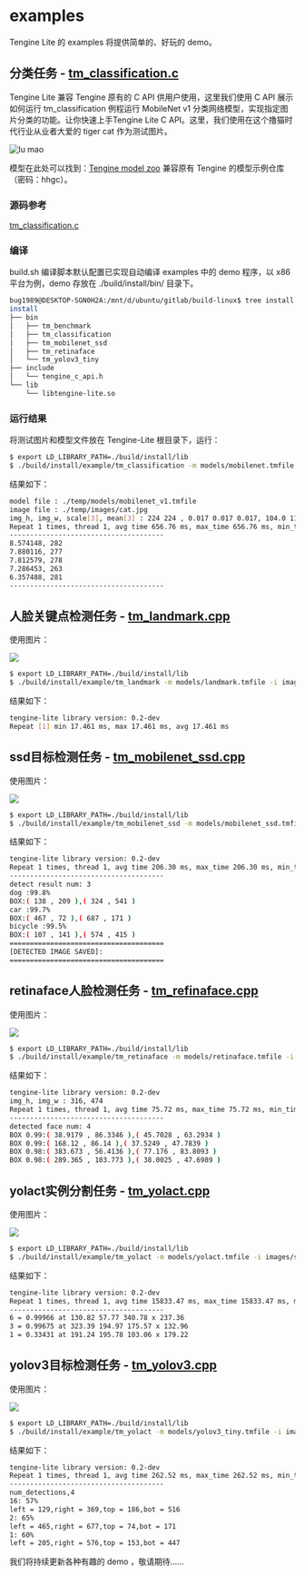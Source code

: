 # examples

Tengine Lite 的 examples 将提供简单的、好玩的 demo。

## 分类任务 - [tm_classification.c](tm_classification.c)

Tengine Lite 兼容 Tengine 原有的 C API 供用户使用，这里我们使用 C API 展示如何运行 tm_classification 例程运行 MobileNet v1 分类网络模型，实现指定图片分类的功能。让你快速上手Tengine Lite C API。这里，我们使用在这个撸猫时代行业从业者大爱的 tiger cat 作为测试图片。

![lu mao](https://github.com/OAID/Tengine/blob/master/tests/images/cat.jpg)

模型在此处可以找到：[Tengine model zoo](https://pan.baidu.com/s/1Ar9334MPeIV1eq4pM1eI-Q) 兼容原有 Tengine 的模型示例仓库（密码：hhgc）。

### 源码参考

[tm_classification.c](tm_classification.c)

### 编译

build.sh 编译脚本默认配置已实现自动编译 examples 中的 demo 程序，以 x86 平台为例，demo 存放在 ./build/install/bin/ 目录下。

```bash
bug1989@DESKTOP-SGN0H2A:/mnt/d/ubuntu/gitlab/build-linux$ tree install
install
├── bin
│   ├── tm_benchmark
│   ├── tm_classification
│   ├── tm_mobilenet_ssd
│   ├── tm_retinaface
│   └── tm_yolov3_tiny
├── include
│   └── tengine_c_api.h
└── lib
    └── libtengine-lite.so
```

### 运行结果

将测试图片和模型文件放在 Tengine-Lite 根目录下，运行：

```bash
$ export LD_LIBRARY_PATH=./build/install/lib
$ ./build/install/example/tm_classification -m models/mobilenet.tmfile -i images/cat.jpg -g 224,224 -s 0.017,0.017,0.017 -w 104.007,116.669,122.679
```

结果如下：

```bash
model file : ./temp/models/mobilenet_v1.tmfile
image file : ./temp/images/cat.jpg
img_h, img_w, scale[3], mean[3] : 224 224 , 0.017 0.017 0.017, 104.0 116.7 122.7
Repeat 1 times, thread 1, avg time 656.76 ms, max_time 656.76 ms, min_time 656.76 ms
--------------------------------------
8.574148, 282
7.880116, 277
7.812579, 278
7.286453, 263
6.357488, 281
--------------------------------------
```

## 人脸关键点检测任务 - [tm_landmark.cpp](tm_landmark.cpp)

使用图片：

![](https://github.com/OAID/Tengine/blob/master/tests/images/mobileface02.jpg)

```bash
$ export LD_LIBRARY_PATH=./build/install/lib
$ ./build/install/example/tm_landmark -m models/landmark.tmfile -i images/mobileface02.jpg -r 1 -t 1
```

结果如下：

```bash
tengine-lite library version: 0.2-dev
Repeat [1] min 17.461 ms, max 17.461 ms, avg 17.461 ms
```

## ssd目标检测任务 - [tm_mobilenet_ssd.cpp](tm_mobilenet_ssd.cpp)

使用图片：

![](https://github.com/OAID/Tengine/blob/master/tests/images/ssd_dog.jpg)

```bash
$ export LD_LIBRARY_PATH=./build/install/lib
$ ./build/install/example/tm_mobilenet_ssd -m models/mobilenet_ssd.tmfile -i images/ssd_dog.jpg -r 1 -t 1
```

结果如下：

```bash
tengine-lite library version: 0.2-dev
Repeat 1 times, thread 1, avg time 206.30 ms, max_time 206.30 ms, min_time 206.30 ms
--------------------------------------
detect result num: 3
dog	:99.8%
BOX:( 138 , 209 ),( 324 , 541 )
car	:99.7%
BOX:( 467 , 72 ),( 687 , 171 )
bicycle	:99.5%
BOX:( 107 , 141 ),( 574 , 415 )
======================================
[DETECTED IMAGE SAVED]:
======================================
```


## retinaface人脸检测任务 - [tm_refinaface.cpp](tm_refinaface.cpp)

使用图片：

![](https://github.com/OAID/Tengine/blob/master/tests/images/mtcnn_face4.jpg)

```bash
$ export LD_LIBRARY_PATH=./build/install/lib
$ ./build/install/example/tm_retinaface -m models/retinaface.tmfile -i images/mtcnn_face4.jpg -r 1 -t 1
```

结果如下：

```bash
tengine-lite library version: 0.2-dev
img_h, img_w : 316, 474
Repeat 1 times, thread 1, avg time 75.72 ms, max_time 75.72 ms, min_time 75.72 ms
--------------------------------------
detected face num: 4
BOX 0.99:( 38.9179 , 86.3346 ),( 45.7028 , 63.2934 )
BOX 0.99:( 168.12 , 86.14 ),( 37.5249 , 47.7839 )
BOX 0.98:( 383.673 , 56.4136 ),( 77.176 , 83.8093 )
BOX 0.98:( 289.365 , 103.773 ),( 38.0025 , 47.6989 )
```


## yolact实例分割任务 - [tm_yolact.cpp](tm_yolact.cpp)

使用图片：

![](https://github.com/OAID/Tengine/blob/master/tests/images/ssd_car.jpg)

```bash
$ export LD_LIBRARY_PATH=./build/install/lib
$ ./build/install/example/tm_yolact -m models/yolact.tmfile -i images/ssd_car.jpg -r 1 -t 1
```

结果如下：

```bash
tengine-lite library version: 0.2-dev
Repeat 1 times, thread 1, avg time 15833.47 ms, max_time 15833.47 ms, min_time 15833.47 ms
--------------------------------------
6 = 0.99966 at 130.82 57.77 340.78 x 237.36
3 = 0.99675 at 323.39 194.97 175.57 x 132.96
1 = 0.33431 at 191.24 195.78 103.06 x 179.22
```

## yolov3目标检测任务 - [tm_yolov3.cpp](tm_yolov3.cpp)

使用图片：

![](https://github.com/OAID/Tengine/blob/master/tests/images/ssd_dog.jpg)

```bash
$ export LD_LIBRARY_PATH=./build/install/lib
$ ./build/install/example/tm_yolact -m models/yolov3_tiny.tmfile -i images/ssd_dog.jpg -r 1 -t 1
```

结果如下：

```bash
tengine-lite library version: 0.2-dev
Repeat 1 times, thread 1, avg time 262.52 ms, max_time 262.52 ms, min_time 262.52 ms
--------------------------------------
num_detections,4
16: 57%
left = 129,right = 369,top = 186,bot = 516
2: 65%
left = 465,right = 677,top = 74,bot = 171
1: 60%
left = 205,right = 576,top = 153,bot = 447
```


我们将持续更新各种有趣的 demo ，敬请期待......
